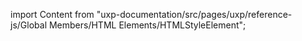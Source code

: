 
import Content from "uxp-documentation/src/pages/uxp/reference-js/Global Members/HTML Elements/HTMLStyleElement";

<Content query="product=xd"/>

